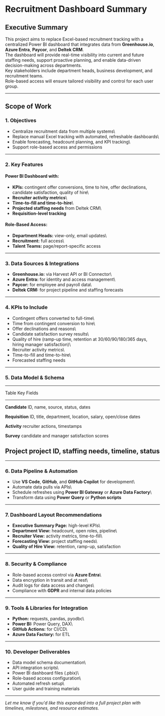 # Recruitment Dashboard Summary

## Executive Summary

This project aims to replace Excel-based recruitment tracking with a
centralized Power BI dashboard that integrates data from
**Greenhouse.io**, **Azure Entra**, **Paycor**, and **Deltek CRM**.\
The dashboard will provide real-time visibility into current and future
staffing needs, support proactive planning, and enable data-driven
decision-making across departments.\
Key stakeholders include department heads, business development, and
recruitment teams.\
Role-based access will ensure tailored visibility and control for each
user group.

------------------------------------------------------------------------

## Scope of Work

### 1. Objectives

-   Centralize recruitment data from multiple systems\
-   Replace manual Excel tracking with automated, refreshable
    dashboards\
-   Enable forecasting, headcount planning, and KPI tracking\
-   Support role-based access and permissions

------------------------------------------------------------------------

### 2. Key Features

#### Power BI Dashboard with:

-   **KPIs:** contingent offer conversions, time to hire, offer
    declinations, candidate satisfaction, quality of hire\
-   **Recruiter activity metrics**\
-   **Time-to-fill and time-to-hire**\
-   **Projected staffing needs** from Deltek CRM\
-   **Requisition-level tracking**

#### Role-Based Access:

-   **Department Heads:** view-only, email updates\
-   **Recruitment:** full access\
-   **Talent Teams:** page/report-specific access

------------------------------------------------------------------------

### 3. Data Sources & Integrations

-   **Greenhouse.io:** via Harvest API or BI Connector\
-   **Azure Entra:** for identity and access management\
-   **Paycor:** for employee and payroll data\
-   **Deltek CRM:** for project pipeline and staffing forecasts

------------------------------------------------------------------------

### 4. KPIs to Include

-   Contingent offers converted to full-time\
-   Time from contingent conversion to hire\
-   Offer declinations and reasons\
-   Candidate satisfaction survey results\
-   Quality of hire (ramp-up time, retention at 30/60/90/180/365 days,
    hiring manager satisfaction)\
-   Recruiter activity metrics\
-   Time-to-fill and time-to-hire\
-   Forecasted staffing needs

------------------------------------------------------------------------

### 5. Data Model & Schema

  -----------------------------------------------------------------------
  Table                       Key Fields
  --------------------------- -------------------------------------------
  **Candidate**               ID, name, source, status, dates

  **Requisition**             ID, title, department, location, salary,
                              open/close dates

  **Activity**                recruiter actions, timestamps

  **Survey**                  candidate and manager satisfaction scores

  **Project**                 project ID, staffing needs, timeline,
                              status
  -----------------------------------------------------------------------

------------------------------------------------------------------------

### 6. Data Pipeline & Automation

-   Use **VS Code**, **GitHub**, and **GitHub Copilot** for development\
-   Automate data pulls via APIs\
-   Schedule refreshes using **Power BI Gateway** or **Azure Data
    Factory**\
-   Transform data using **Power Query** or **Python scripts**

------------------------------------------------------------------------

### 7. Dashboard Layout Recommendations

-   **Executive Summary Page:** high-level KPIs\
-   **Department View:** headcount, open roles, pipeline\
-   **Recruiter View:** activity metrics, time-to-fill\
-   **Forecasting View:** project staffing needs\
-   **Quality of Hire View:** retention, ramp-up, satisfaction

------------------------------------------------------------------------

### 8. Security & Compliance

-   Role-based access control via **Azure Entra**\
-   Data encryption in transit and at rest\
-   Audit logs for data access and changes\
-   Compliance with **GDPR** and internal data policies

------------------------------------------------------------------------

### 9. Tools & Libraries for Integration

-   **Python:** requests, pandas, pyodbc\
-   **Power BI:** Power Query, DAX\
-   **GitHub Actions:** for CI/CD\
-   **Azure Data Factory:** for ETL

------------------------------------------------------------------------

### 10. Developer Deliverables

-   Data model schema documentation\
-   API integration scripts\
-   Power BI dashboard files (.pbix)\
-   Role-based access configuration\
-   Automated refresh setup\
-   User guide and training materials

------------------------------------------------------------------------

*Let me know if you'd like this expanded into a full project plan with
timelines, milestones, and resource estimates.*
